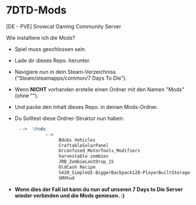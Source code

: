 # 7DTD-Mods
[DE - PVE] Snowcat Gaming Community Server


Wie installiere ich die Mods?
- Spiel muss geschlossen sein.
- Lade dir dieses Repo. herunter.
- Navigiere nun in dein Steam-Verzeichniss ("Steam/steamapps/common/7 Days To Die").
- Wenn **NICHT** vorhanden erstelle einen Ordner mit den Namen "Mods" (ohne "").
- Und packe den Inhalt dieses Repo. in deinen Mods-Ordner.

- Du Solltest diese Ordner-Struktur nun haben:
```7 Days To Die
     -->  \Mods
               -->
                    Bdubs Vehicles
                    CraftableSolarPanel
                    Drconfused_MotorTools_Modifiers
                    harvestable zombies
                    JRB_ZombieLootDrop_15
                    OldCash Recipe
                    S420_SimpleUI-BiggerBackpack120-PlayerBuiltStorage
                    SMXhud


```
- **Wenn dies der Fall ist kann du nun auf unseren 7 Days to Die Server wieder verbinden und die Mods geniesen. :)**

